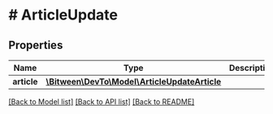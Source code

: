 # # ArticleUpdate

## Properties

Name | Type | Description | Notes
------------ | ------------- | ------------- | -------------
**article** | [**\Bitween\DevTo\Model\ArticleUpdateArticle**](ArticleUpdateArticle.md) |  | [optional]

[[Back to Model list]](../../README.md#models) [[Back to API list]](../../README.md#endpoints) [[Back to README]](../../README.md)
